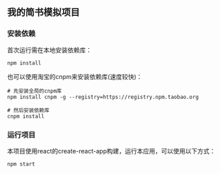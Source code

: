 ## 我的简书模拟项目

### 安装依赖

首次运行需在本地安装依赖库：

```shell
npm install
```

也可以使用淘宝的cnpm来安装依赖库(速度较快)：

```shell
# 先安装全局的cnpm库
npm install cnpm -g --registry=https://registry.npm.taobao.org

# 然后安装依赖库
cnpm install
```

### 运行项目

本项目使用react的create-react-app构建，运行本应用，可以使用以下方式：

```shell
npm start
```